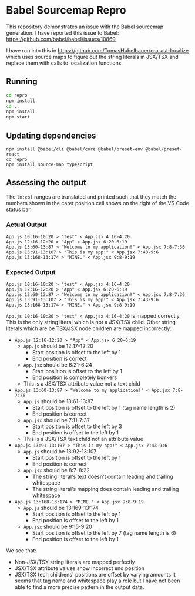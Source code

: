 # Babel Sourcemap Repro

This repository demonstrates an issue with the Babel sourcemap generation.
I have reported this issue to Babel: https://github.com/babel/babel/issues/10869

I have run into this in https://github.com/TomasHubelbauer/cra-ast-localize
which uses source maps to figure out the string literals in JSX/TSX and replace
them with calls to localization functions.

## Running

```sh
cd repro
npm install
cd ..
npm install
npm start
```

## Updating dependencies

```
npm install @babel/cli @babel/core @babel/preset-env @babel/preset-react
cd repro
npm install source-map typescript
```

## Assessing the output

The `ln:col` ranges are translated and printed such that they match the numbers
shown in the caret position cell shows on the right of the VS Code status bar.

### Actual Output

```
App.js 10:16-10:20 > "test" < App.jsx 4:16-4:20
App.js 12:16-12:20 > "App" < App.jsx 6:20-6:19
App.js 13:60-13:87 > "Welcome to my application!" < App.jsx 7:8-7:36
App.js 13:91-13:107 > "This is my app!" < App.jsx 7:43-9:6
App.js 13:168-13:174 > "MINE." < App.jsx 9:8-9:19
```

### Expected Output

```
App.js 10:16-10:20 > "test" < App.jsx 4:16-4:20
App.js 12:16-12:20 > "App" < App.jsx 6:20-6:19
App.js 13:60-13:87 > "Welcome to my application!" < App.jsx 7:8-7:36
App.js 13:91-13:107 > "This is my app!" < App.jsx 7:43-9:6
App.js 13:168-13:174 > "MINE." < App.jsx 9:8-9:19
```

`App.js 10:16-10:20 > "test" < App.jsx 4:16-4:20` is mapped correctly.
This is the only string literal which is not a JSX/TSX child.
Other string literals which are be TSX/JSX node children are mapped incorrectly:

- `App.js 12:16-12:20 > "App" < App.jsx 6:20-6:19`
  - `App.js` should be 12:17-12:20
    - Start position is offset to the left by 1
    - End position is correct
  - `App.jsx` should be 6:21-6:24
    - Start posiition is offset to the left by 1
    - End position is completely bonkers
  - This is a JSX/TSX attribute value not a text child
- `App.js 13:60-13:87 > "Welcome to my application!" < App.jsx 7:8-7:36`
  - `App.js` should be 13:61-13:87
    - Start position is offset to the left by 1 (tag name length is 2)
    - End position is correct
  - `App.jsx` should be 7:11-7:37
    - Start position is offset to the left by 3
    - End position is offset to the left by 1
  - This is a JSX/TSX text child not an attribute value
- `App.js 13:91-13:107 > "This is my app!" < App.jsx 7:43-9:6`
  - `App.js` should be 13:92-13:107
    - Start position is offset to the left by 1
    - End position is correct
  - `App.jsx` should be 8:7-8:22
    - The string literal's text doesn't contain leading and trailing whitespace
    - The string literal's mapping does contain leading and trailing whitespace
- `App.js 13:168-13:174 > "MINE." < App.jsx 9:8-9:19`
  - `App.js` should be 13:169-13:174
    - Start position is offset to the left by 1
    - End position is offset to the left by 1
  - `App.jsx` should be 9:15-9:20
    - Start position is offset to the left by 7 (tag name length is 6)
    - End position is offset to the left by 1

We see that:

- Non-JSX/TSX string literals are mapped perfectly
- JSX/TSX attribute values show incorrect end position
- JSX/TSX tech childrens' positions are offset by varying amounts
  It seems that tag name and whitespace play a role but I have not been able to
  find a more precise pattern in the output data.
